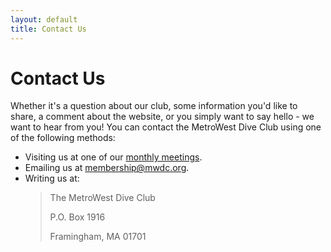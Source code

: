 ```yaml
---
layout: default
title: Contact Us
---
```


# Contact Us

Whether it's a question about our club, some information you'd like to share, a
comment about the website, or you simply want to say hello - we want to hear
from you! You can contact the MetroWest Dive Club using one of the following
methods:

- Visiting us at one of our [monthly meetings](meetings.html).
- Emailing us at <membership@mwdc.org>.
- Writing us at:
  > The MetroWest Dive Club
  >
  > P.O. Box 1916
  >
  > Framingham, MA 01701
